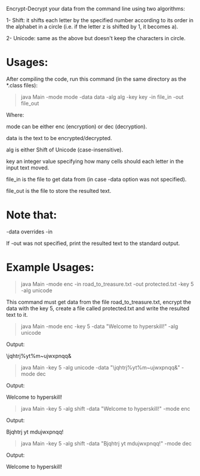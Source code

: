 Encrypt-Decrypt your data from the command line using two algorithms:

1- Shift: it shifts each letter by the specified number according to its order in the alphabet in a circle
(i.e. if the letter z is shifted by 1, it becomes a).

2- Unicode: same as the above but doesn't keep the characters in circle.

# Usages:

After compiling the code, run this command (in the same directory as the *.class files):

> java Main -mode mode -data data -alg alg -key key -in file_in -out file_out

Where:

mode can be either enc (encryption) or dec (decryption).

data is the text to be encrypted/decrypted.

alg is either Shift of Unicode (case-insensitive).

key an integer value specifying how many cells should each letter in the input text moved.

file_in is the file to get data from (in case -data option was not specified).

file_out is the file to store the resulted text.

# Note that:

-data overrides -in

If -out was not specified, print the resulted text to the standard output.

# Example Usages:

> java Main -mode enc -in road_to_treasure.txt -out protected.txt -key 5 -alg unicode

This command must get data from the file road_to_treasure.txt, encrypt the data with the key 5,
create a file called protected.txt and write the resulted text to it.

> java Main -mode enc -key 5 -data "Welcome to hyperskill!" -alg unicode

Output:

\jqhtrj%yt%m~ujwxpnqq&

> java Main -key 5 -alg unicode -data "\jqhtrj%yt%m~ujwxpnqq&" -mode dec

Output:

Welcome to hyperskill!

> java Main -key 5 -alg shift -data "Welcome to hyperskill!" -mode enc

Output:

Bjqhtrj yt mdujwxpnqq!

> java Main -key 5 -alg shift -data "Bjqhtrj yt mdujwxpnqq!" -mode dec

Output:

Welcome to hyperskill!

